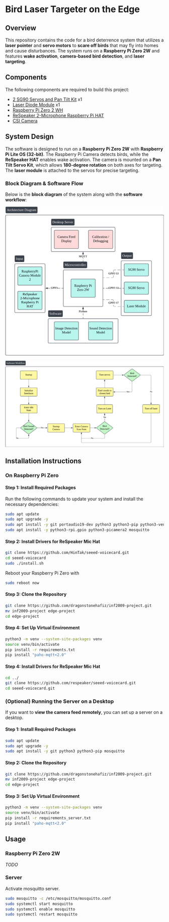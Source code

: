# **Bird Laser Targeter on the Edge**

## **Overview**

This repository contains the code for a bird deterrence system that utilizes a **laser pointer** and **servo motors** to **scare off birds** that may fly into homes and cause disturbances. The system runs on a **Raspberry Pi Zero 2W** and features **wake activation**, **camera-based bird detection**, and **laser targeting**.

## **Components**

The following components are required to build this project:

- [2 SG90 Servos and Pan Tilt Kit](https://sg.cytron.io/p-pan-tilt-servo-kit-for-camera-unassembled) x1
- [Laser Diode Module](https://shopee.sg/kuriosity.sg/8657033875) x1
- [Raspberry Pi Zero 2 WH](https://sg.cytron.io/p-raspberry-pi-zero-2-w)
- [ReSpeaker 2-Microphone Raspberry Pi HAT](https://sg.cytron.io/p-respeaker-2-microphone-raspberry-pi-hat)
- [CSI Camera](https://sg.cytron.io/p-5mp-camera-board-for-raspberry-pi)

## **System Design**

The software is designed to run on a **Raspberry Pi Zero 2W** with **Raspberry Pi Lite OS (32-bit)**. The Raspberry Pi Camera detects birds, while the **ReSpeaker HAT** enables wake activation. The camera is mounted on a **Pan Tilt Servo Kit**, which allows **180-degree rotation** on both axes for targeting. The **laser module** is attached to the servos for precise targeting.

### **Block Diagram & Software Flow**

Below is the **block diagram** of the system along with the **software workflow**:

![Block Diagram](image/BlockDiagram.png)

![Software Flow](image/SoftwareFlow.png)

## **Installation Instructions**

### **On Raspberry Pi Zero**

#### **Step 1: Install Required Packages**

Run the following commands to update your system and install the necessary dependencies:

```bash
sudo apt update
sudo apt upgrade -y
sudo apt install -y git portaudio19-dev python3 python3-pip python3-venv
sudo apt install -y python3-rpi.gpio python3-picamera2 mosquitto
```

#### **Step 2: Install Drivers for ReSpeaker Mic Hat**

```bash
git clone https://github.com/HinTak/seeed-voicecard.git
cd seeed-voicecard
sudo ./install.sh
```

Reboot your Raspberry Pi Zero with

```bash
sudo reboot now
```

#### **Step 3: Clone the Repository**

```bash
git clone https://github.com/dragonstonehafiz/inf2009-project.git
mv inf2009-project edge-project
cd edge-project
```

#### **Step 4: Set Up Virtual Environment**

```bash
python3 -m venv --system-site-packages venv
source venv/bin/activate
pip install -r requirements.txt
pip install "paho-mqtt<2.0"
```

#### **Step 4: Install Drivers for ReSpeaker Mic Hat**

```bash
cd ../
git clone https://github.com/respeaker/seeed-voicecard.git
cd seeed-voicecard.git
```

### **(Optional) Running the Server on a Desktop**

If you want to **view the camera feed remotely**, you can set up a server on a desktop.

#### **Step 1: Install Required Packages**

```bash
sudo apt update
sudo apt upgrade -y
sudo apt install -y git python3 python3-pip mosquitto
```

#### **Step 2: Clone the Repository**

```bash
git clone https://github.com/dragonstonehafiz/inf2009-project.git
mv inf2009-project edge-project
cd edge-project
```

#### **Step 3: Set Up Virtual Environment**

```bash
python3 -m venv --system-site-packages venv
source venv/bin/activate
pip install -r requirements_server.txt
pip install "paho-mqtt<2.0"
```

## Usage

### Raspberry Pi Zero 2W 

*TODO*

### Server

Activate mosquitto server.

```bash
sudo mosquitto -c /etc/mosquitto/mosquitto.conf
sudo systemctl start mosquitto
sudo systemctl enable mosquitto
sudo systemctl restart mosquitto
```